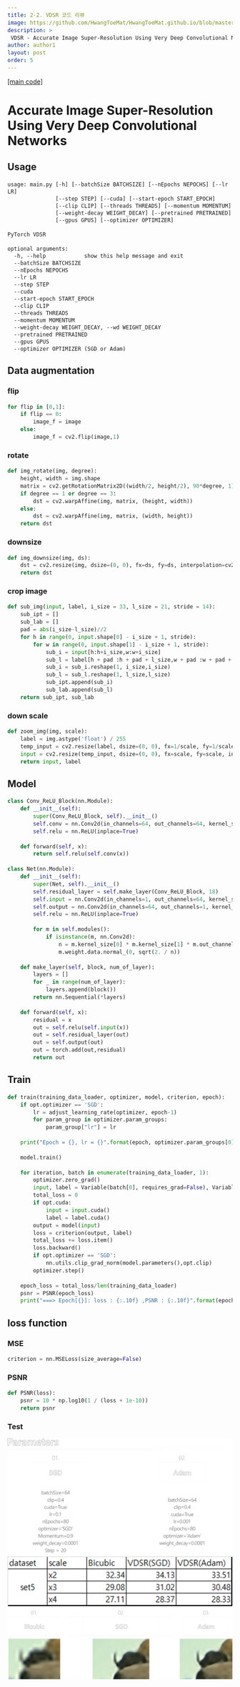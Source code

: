 ```yaml
---
title: 2-2. VDSR 코드 리뷰
image: https://github.com/HwangToeMat/HwangToeMat.github.io/blob/master/assets/img/thumbnail/pr-2-2.png?raw=true
description: >
 VDSR - Accurate Image Super-Resolution Using Very Deep Convolutional Networks을 읽고 논문을 바탕으로 코드를 구현해본다.
author: author1
layout: post
order: 5
---
```


<a href="https://github.com/HwangToeMat/VDSR_Pytorch_HTM">[main code]</a>

# Accurate Image Super-Resolution Using Very Deep Convolutional Networks

## Usage

```
usage: main.py [-h] [--batchSize BATCHSIZE] [--nEpochs NEPOCHS] [--lr LR]
               [--step STEP] [--cuda] [--start-epoch START_EPOCH]
               [--clip CLIP] [--threads THREADS] [--momentum MOMENTUM]
               [--weight-decay WEIGHT_DECAY] [--pretrained PRETRAINED]
               [--gpus GPUS] [--optimizer OPTIMIZER]

PyTorch VDSR

optional arguments:
  -h, --help            show this help message and exit
  --batchSize BATCHSIZE
  --nEpochs NEPOCHS
  --lr LR
  --step STEP
  --cuda
  --start-epoch START_EPOCH
  --clip CLIP
  --threads THREADS
  --momentum MOMENTUM
  --weight-decay WEIGHT_DECAY, --wd WEIGHT_DECAY
  --pretrained PRETRAINED
  --gpus GPUS
  --optimizer OPTIMIZER (SGD or Adam)  
```

## Data augmentation

### flip

```python
for flip in [0,1]:
    if flip == 0:
        image_f = image
    else:
        image_f = cv2.flip(image,1)
```

### rotate

```python
def img_rotate(img, degree):
    height, width = img.shape
    matrix = cv2.getRotationMatrix2D((width/2, height/2), 90*degree, 1)
    if degree == 1 or degree == 3:
        dst = cv2.warpAffine(img, matrix, (height, width))
    else:
        dst = cv2.warpAffine(img, matrix, (width, height))
    return dst
```

### downsize

```python
def img_downsize(img, ds):
    dst = cv2.resize(img, dsize=(0, 0), fx=ds, fy=ds, interpolation=cv2.INTER_LINEAR)
    return dst
```
### crop image

```python
def sub_img(input, label, i_size = 33, l_size = 21, stride = 14):
    sub_ipt = []
    sub_lab = []
    pad = abs(i_size-l_size)//2
    for h in range(0, input.shape[0] - i_size + 1, stride):
        for w in range(0, input.shape[1] - i_size + 1, stride):
            sub_i = input[h:h+i_size,w:w+i_size]
            sub_l = label[h + pad :h + pad + l_size,w + pad :w + pad + l_size]
            sub_i = sub_i.reshape(1, i_size,i_size)
            sub_l = sub_l.reshape(1, l_size,l_size)
            sub_ipt.append(sub_i)
            sub_lab.append(sub_l)
    return sub_ipt, sub_lab
```

### down scale

```python
def zoom_img(img, scale):
    label = img.astype('float') / 255
    temp_input = cv2.resize(label, dsize=(0, 0), fx=1/scale, fy=1/scale, interpolation=cv2.INTER_AREA)
    input = cv2.resize(temp_input, dsize=(0, 0), fx=scale, fy=scale, interpolation=cv2.INTER_CUBIC)
    return input, label
```

## Model

```python
class Conv_ReLU_Block(nn.Module):
    def __init__(self):
        super(Conv_ReLU_Block, self).__init__()
        self.conv = nn.Conv2d(in_channels=64, out_channels=64, kernel_size=3, stride=1, padding=1, bias=False)
        self.relu = nn.ReLU(inplace=True)

    def forward(self, x):
        return self.relu(self.conv(x))

class Net(nn.Module):
    def __init__(self):
        super(Net, self).__init__()
        self.residual_layer = self.make_layer(Conv_ReLU_Block, 18)
        self.input = nn.Conv2d(in_channels=1, out_channels=64, kernel_size=3, stride=1, padding=1, bias=False)
        self.output = nn.Conv2d(in_channels=64, out_channels=1, kernel_size=3, stride=1, padding=1, bias=False)
        self.relu = nn.ReLU(inplace=True)

        for m in self.modules():
            if isinstance(m, nn.Conv2d):
                n = m.kernel_size[0] * m.kernel_size[1] * m.out_channels
                m.weight.data.normal_(0, sqrt(2. / n))

    def make_layer(self, block, num_of_layer):
        layers = []
        for _ in range(num_of_layer):
            layers.append(block())
        return nn.Sequential(*layers)

    def forward(self, x):
        residual = x
        out = self.relu(self.input(x))
        out = self.residual_layer(out)
        out = self.output(out)
        out = torch.add(out,residual)
        return out
```

## Train

```python
def train(training_data_loader, optimizer, model, criterion, epoch):
    if opt.optimizer == 'SGD':
        lr = adjust_learning_rate(optimizer, epoch-1)
        for param_group in optimizer.param_groups:
            param_group["lr"] = lr

    print("Epoch = {}, lr = {}".format(epoch, optimizer.param_groups[0]["lr"]))

    model.train()

    for iteration, batch in enumerate(training_data_loader, 1):
        optimizer.zero_grad()
        input, label = Variable(batch[0], requires_grad=False), Variable(batch[1], requires_grad=False)
        total_loss = 0
        if opt.cuda:
            input = input.cuda()
            label = label.cuda()
        output = model(input)
        loss = criterion(output, label)
        total_loss += loss.item()
        loss.backward()
        if opt.optimizer == 'SGD':
            nn.utils.clip_grad_norm(model.parameters(),opt.clip)
        optimizer.step()

    epoch_loss = total_loss/len(training_data_loader)
    psnr = PSNR(epoch_loss)
    print("===> Epoch[{}]: loss : {:.10f} ,PSNR : {:.10f}".format(epoch, epoch_loss, psnr))
```

## loss function

### MSE

```python
criterion = nn.MSELoss(size_average=False)
```

### PSNR

```python
def PSNR(loss):
    psnr = 10 * np.log10(1 / (loss + 1e-10))
    return psnr
```

### Test

<img src="https://github.com/HwangToeMat/HwangToeMat.github.io/blob/master/Paper-Review/image/VDSR/image8.png?raw=true" style="max-width:100%;margin-left: auto; margin-right: auto; display: block;">

<img src="https://github.com/HwangToeMat/HwangToeMat.github.io/blob/master/Paper-Review/image/VDSR/image9.png?raw=true" style="max-width:100%;margin-left: auto; margin-right: auto; display: block;">

<img src="https://github.com/HwangToeMat/HwangToeMat.github.io/blob/master/Paper-Review/image/VDSR/image10.png?raw=true" style="max-width:100%;margin-left: auto; margin-right: auto; display: block;">
